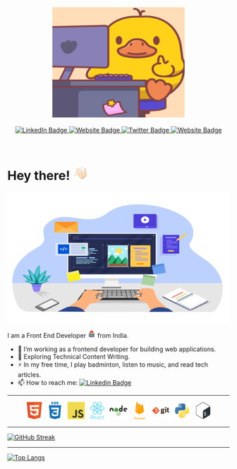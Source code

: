 <div align="center">
  <img src="images/head.png" width="300" height="250" alt="Centered Image"/>
</div>

<br>

<div align="center">
  <a href="https://www.linkedin.com/in/pushkarsharma652/">
    <img src="https://img.shields.io/badge/LinkedIn-blue?style=for-the-badge&logo=linkedin&logoColor=white" alt="LinkedIn Badge"/>
  </a>
  <a href="https://push4ck.vercel.app">
    <img src="https://img.shields.io/badge/portfolio-red?style=for-the-badge&logo=website&logoColor=white" alt="Website Badge"/>
  </a>
  <a href="https://twitter.com/push4ck/">
    <img src="https://img.shields.io/badge/Twitter-blue?style=for-the-badge&logo=twitter&logoColor=white" alt="Twitter Badge"/>
  </a>
  <a href="https://cyberhub.hashnode.dev/">
    <img src="https://img.shields.io/badge/blogs-red?style=for-the-badge&logo=website&logoColor=white" alt="Website Badge"/>
  </a>
</div>

<br>

<div align="center">
  <img src="https://komarev.com/ghpvc/?username=push4ck&style=flat-square&color=blue" alt=""/>
</div>

# Hey there! <img src="images/hello.png" />

<div style="height: 300px; position: relative; overflow: hidden;">
  <div align="center" style="position: sticky; top: 0; width: 100%;">
    <img src="images/main.jpg" width="600" height="300" alt="Centered Image"/>
  </div>
</div>

I am a Front End Developer <img src="images/coder.png" width="18" height="18" /> from India.

- :telescope: I’m working as a frontend developer for building web applications.
- :seedling: Exploring Technical Content Writing.
- :zap: In my free time, I play badminton, listen to music, and read tech articles.
- :mailbox: How to reach me: [![Linkedin Badge](https://img.shields.io/badge/-push4ck-blue?style=flat&logo=Linkedin&logoColor=white)](https://linkedin.com/in/pushkarsharma652/)

---

<div align="center">
  <img src="https://github.com/devicons/devicon/blob/master/icons/html5/html5-original.svg" title="HTML5" alt="HTML" width="40" height="40"/>&nbsp;
  <img src="https://github.com/devicons/devicon/blob/master/icons/css3/css3-plain-wordmark.svg"  title="CSS3" alt="CSS" width="40" height="40"/>&nbsp;
  <img src="https://github.com/devicons/devicon/blob/master/icons/javascript/javascript-original.svg" title="JavaScript" alt="JavaScript" width="40" height="40"/>&nbsp;
  <img src="https://github.com/devicons/devicon/blob/master/icons/react/react-original-wordmark.svg" title="React" alt="React" width="40" height="40"/>&nbsp;
  <img src="https://github.com/devicons/devicon/blob/master/icons/nodejs/nodejs-original-wordmark.svg" title="NodeJS" alt="NodeJS" width="40" height="40"/>&nbsp;
  <img src="https://github.com/devicons/devicon/blob/master/icons/firebase/firebase-plain-wordmark.svg" title="Firebase" alt="Firebase" width="40" height="40"/>&nbsp;
  <img src="https://github.com/devicons/devicon/blob/master/icons/git/git-original-wordmark.svg" title="Git" alt="Git" width="40" height="40"/>&nbsp;
  <img src="https://github.com/devicons/devicon/blob/master/icons/python/python-original.svg" title="Python" alt="Python" width="40" height="40"/>&nbsp;
  <img src="https://github.com/devicons/devicon/blob/master/icons/bash/bash-original.svg" title="Bash" alt="Bash" width="40" height="40"/>
</div>

---

<a href="https://git.io/streak-stats"><img src="https://streak-stats.demolab.com?user=push4ck&theme=highcontrast&hide_border=true" alt="GitHub Streak" /></a>

---

[![Top Langs](https://github-readme-stats.vercel.app/api/top-langs/?username=push4ck&layout=compact&theme=vision-friendly-dark)](https://github.com/anuraghazra/github-readme-stats)
